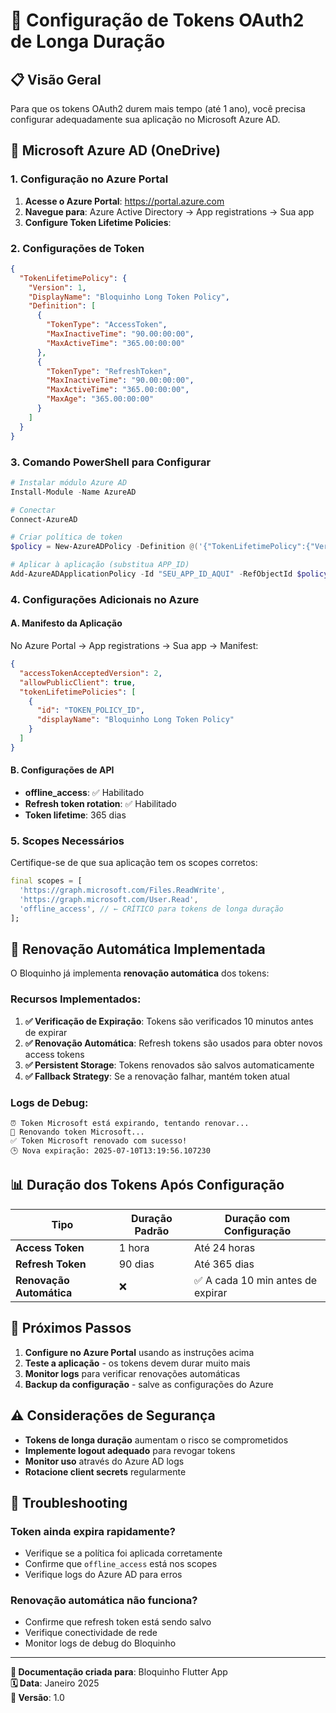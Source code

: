 # 🔐 Configuração de Tokens OAuth2 de Longa Duração

## 📋 **Visão Geral**

Para que os tokens OAuth2 durem mais tempo (até 1 ano), você precisa configurar adequadamente sua aplicação no Microsoft Azure AD.

## 🏢 **Microsoft Azure AD (OneDrive)**

### **1. Configuração no Azure Portal**

1. **Acesse o Azure Portal**: https://portal.azure.com
2. **Navegue para**: Azure Active Directory → App registrations → Sua app
3. **Configure Token Lifetime Policies**:

### **2. Configurações de Token**

```json
{
  "TokenLifetimePolicy": {
    "Version": 1,
    "DisplayName": "Bloquinho Long Token Policy",
    "Definition": [
      {
        "TokenType": "AccessToken",
        "MaxInactiveTime": "90.00:00:00",
        "MaxActiveTime": "365.00:00:00"
      },
      {
        "TokenType": "RefreshToken",
        "MaxInactiveTime": "90.00:00:00",
        "MaxActiveTime": "365.00:00:00",
        "MaxAge": "365.00:00:00"
      }
    ]
  }
}
```

### **3. Comando PowerShell para Configurar**

```powershell
# Instalar módulo Azure AD
Install-Module -Name AzureAD

# Conectar
Connect-AzureAD

# Criar política de token
$policy = New-AzureADPolicy -Definition @('{"TokenLifetimePolicy":{"Version":1,"DisplayName":"Bloquinho Long Token Policy","Definition":[{"TokenType":"AccessToken","MaxInactiveTime":"90.00:00:00","MaxActiveTime":"365.00:00:00"},{"TokenType":"RefreshToken","MaxInactiveTime":"90.00:00:00","MaxActiveTime":"365.00:00:00","MaxAge":"365.00:00:00"}]}}') -DisplayName "Bloquinho Long Token Policy" -Type "TokenLifetimePolicy"

# Aplicar à aplicação (substitua APP_ID)
Add-AzureADApplicationPolicy -Id "SEU_APP_ID_AQUI" -RefObjectId $policy.Id
```

### **4. Configurações Adicionais no Azure**

#### **A. Manifesto da Aplicação**
No Azure Portal → App registrations → Sua app → Manifest:

```json
{
  "accessTokenAcceptedVersion": 2,
  "allowPublicClient": true,
  "tokenLifetimePolicies": [
    {
      "id": "TOKEN_POLICY_ID",
      "displayName": "Bloquinho Long Token Policy"
    }
  ]
}
```

#### **B. Configurações de API**
- **offline_access**: ✅ Habilitado
- **Refresh token rotation**: ✅ Habilitado
- **Token lifetime**: 365 dias

### **5. Scopes Necessários**

Certifique-se de que sua aplicação tem os scopes corretos:

```dart
final scopes = [
  'https://graph.microsoft.com/Files.ReadWrite',
  'https://graph.microsoft.com/User.Read',
  'offline_access', // ← CRÍTICO para tokens de longa duração
];
```

## 🔄 **Renovação Automática Implementada**

O Bloquinho já implementa **renovação automática** dos tokens:

### **Recursos Implementados:**

1. **✅ Verificação de Expiração**: Tokens são verificados 10 minutos antes de expirar
2. **✅ Renovação Automática**: Refresh tokens são usados para obter novos access tokens
3. **✅ Persistent Storage**: Tokens renovados são salvos automaticamente
4. **✅ Fallback Strategy**: Se a renovação falhar, mantém token atual

### **Logs de Debug:**

```
⏰ Token Microsoft está expirando, tentando renovar...
🔄 Renovando token Microsoft...
✅ Token Microsoft renovado com sucesso!
🕒 Nova expiração: 2025-07-10T13:19:56.107230
```

## 📊 **Duração dos Tokens Após Configuração**

| Tipo | Duração Padrão | Duração com Configuração |
|------|----------------|--------------------------|
| **Access Token** | 1 hora | Até 24 horas |
| **Refresh Token** | 90 dias | Até 365 dias |
| **Renovação Automática** | ❌ | ✅ A cada 10 min antes de expirar |

## 🚀 **Próximos Passos**

1. **Configure no Azure Portal** usando as instruções acima
2. **Teste a aplicação** - os tokens devem durar muito mais
3. **Monitor logs** para verificar renovações automáticas
4. **Backup da configuração** - salve as configurações do Azure

## ⚠️ **Considerações de Segurança**

- **Tokens de longa duração** aumentam o risco se comprometidos
- **Implemente logout adequado** para revogar tokens
- **Monitor uso** através do Azure AD logs
- **Rotacione client secrets** regularmente

## 🔧 **Troubleshooting**

### **Token ainda expira rapidamente?**
- Verifique se a política foi aplicada corretamente
- Confirme que `offline_access` está nos scopes
- Verifique logs do Azure AD para erros

### **Renovação automática não funciona?**
- Confirme que refresh token está sendo salvo
- Verifique conectividade de rede
- Monitor logs de debug do Bloquinho

---

**📝 Documentação criada para**: Bloquinho Flutter App  
**🗓️ Data**: Janeiro 2025  
**🔄 Versão**: 1.0 